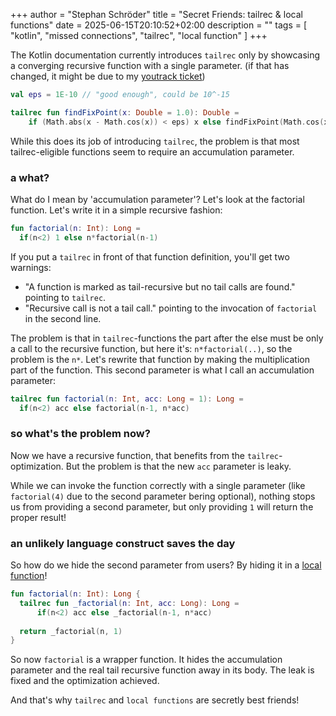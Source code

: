 +++
author = "Stephan Schröder"
title = "Secret Friends: tailrec & local functions"
date = 2025-06-15T20:10:52+02:00
description = ""
tags = [
    "kotlin", "missed connections", "tailrec", "local function"
]
+++

The Kotlin documentation currently introduces `tailrec` only by showcasing a converging recursive function with a single parameter.
(if that has changed, it might be due to my [youtrack ticket](https://youtrack.jetbrains.com/issue/DOC-34752/common-tailrec-with-accumulator-parameter-pattern-should-be-mentioned-in-documentation "YouTrack ticket: common tailrec with accumulator parameter pattern should be mentioned in documentation"))

```kotlin
val eps = 1E-10 // "good enough", could be 10^-15

tailrec fun findFixPoint(x: Double = 1.0): Double =
    if (Math.abs(x - Math.cos(x)) < eps) x else findFixPoint(Math.cos(x))
```

While this does its job of introducing `tailrec`, the problem is that most tailrec-eligible functions seem to require an accumulation parameter.

### a what?

What do I mean by 'accumulation parameter'? Let's look at the factorial function. Let's write it in a simple recursive fashion:

```kotlin
fun factorial(n: Int): Long =
  if(n<2) 1 else n*factorial(n-1)
```

If you put a `tailrec` in front of that function definition, you'll get two warnings:
- "A function is marked as tail-recursive but no tail calls are found." pointing to `tailrec`.
- "Recursive call is not a tail call." pointing to the invocation of `factorial` in the second line.

The problem is that in `tailrec`-functions the part after the else must be only a call to the recursive function, but here it's: `n*factorial(..)`, so the problem is the `n*`.
Let's rewrite that function by making the multiplication part of the function. This second parameter is what I call an accumulation parameter:

```kotlin
tailrec fun factorial(n: Int, acc: Long = 1): Long =
  if(n<2) acc else factorial(n-1, n*acc)
```

### so what's the problem now?

Now we have a recursive function, that benefits from the `tailrec`-optimization. But the problem is that the new `acc` parameter is leaky.

While we can invoke the function correctly with a single parameter (like `factorial(4)` due to the second parameter bering optional), nothing stops us from providing a second parameter,
but only providing `1` will return the proper result!

### an unlikely language construct saves the day

So how do we hide the second parameter from users? By hiding it in a [local function](https://kotlinlang.org/docs/functions.html#local-functions)!

```kotlin
fun factorial(n: Int): Long {
  tailrec fun _factorial(n: Int, acc: Long): Long =
      if(n<2) acc else _factorial(n-1, n*acc)
    
  return _factorial(n, 1)
}
```

So now `factorial` is a wrapper function. It hides the accumulation parameter and the real tail recursive function away in its body. The leak is fixed and the optimization achieved.

And that's why `tailrec` and `local functions` are secretly best friends!